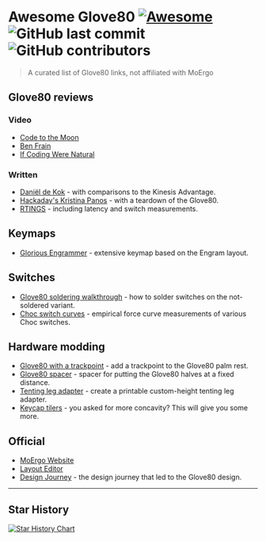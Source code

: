 # Awesome Glove80 [![Awesome](https://cdn.rawgit.com/sindresorhus/awesome/d7305f38d29fed78fa85652e3a63e154dd8e8829/media/badge.svg)](https://github.com/sindresorhus/awesome) ![GitHub last commit](https://img.shields.io/github/last-commit/danieldk/awesome-glove80) ![GitHub contributors](https://img.shields.io/github/contributors/danieldk/awesome-glove80)

> A curated list of Glove80 links, not affiliated with MoErgo

## Glove80 reviews

### Video

* [Code to the Moon](https://www.youtube.com/watch?v=PFFa3h7eLWM)
* [Ben Frain](https://www.youtube.com/watch?v=Q-mNGb7-Ywo)
* [If Coding Were Natural](https://www.youtube.com/watch?v=iwjtiNxAkMA)

### Written

* [Daniël de Kok](https://danieldk.eu/Posts/2023-09-03-Glove80) - with comparisons to the Kinesis Advantage.
* [Hackaday's Kristina Panos](https://hackaday.com/2023/03/22/glove80-keyboard-sure-fits-like-one/) - with a teardown of the Glove80.
* [RTINGS](https://www.rtings.com/keyboard/reviews/moergo/glove80) - including latency and switch measurements.

## Keymaps

* [Glorious Engrammer](https://github.com/sunaku/glove80-keymaps) - extensive keymap based on the Engram layout.

## Switches

* [Glove80 soldering walkthrough](https://github.com/elalitte/glove80solder/) - how to solder switches on the not-soldered variant.
* [Choc switch curves](https://github.com/bluepylons/Open-Switch-Curve-Meter/tree/main/Force%20curve%20measurements/Kailh%20Choc%20Switches) - empirical force curve measurements of various Choc switches.

## Hardware modding

* [Glove80 with a trackpoint](https://www.reddit.com/r/ErgoMechKeyboards/comments/16n9dpa/glove80_with_a_trackpoint/) - add a trackpoint to the Glove80 palm rest.
* [Glove80 spacer](https://www.thingiverse.com/thing:6306695) - spacer for putting the Glove80 halves at a fixed distance.
* [Tenting leg adapter](http://stl.beta.glove80.com/stl/leg_adapter) - create a printable custom-height tenting leg adapter.
* [Keycap tilers](https://www.thingiverse.com/thing:5932496) - you asked for more concavity? This will give you some more.

## Official

* [MoErgo Website](https://www.moergo.com/)
* [Layout Editor](https://my.glove80.com)
* [Design Journey](https://www.moergo.com/pages/glove80-ergonomic-keyboard-design-journey-1) - the design journey that led to the Glove80 design.

---

## Star History

[![Star History Chart](https://api.star-history.com/svg?repos=danieldk/awesome-glove80&type=Date)](https://star-history.com/#danieldk/awesome-glove80&Date)
